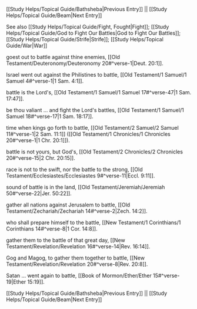 [[Study Helps/Topical Guide/Bathsheba|Previous Entry]]  ||  [[Study Helps/Topical Guide/Beam|Next Entry]]

 See also [[Study Helps/Topical Guide/Fight, Fought|Fight]]; [[Study Helps/Topical Guide/God to Fight Our Battles|God to Fight Our Battles]]; [[Study Helps/Topical Guide/Strife|Strife]]; [[Study Helps/Topical Guide/War|War]]

 goest out to battle against thine enemies, [[Old Testament/Deuteronomy/Deuteronomy 20#^verse-1|Deut. 20:1]].

 Israel went out against the Philistines to battle, [[Old Testament/1 Samuel/1 Samuel 4#^verse-1|1 Sam. 4:1]].

 battle is the Lord's, [[Old Testament/1 Samuel/1 Samuel 17#^verse-47|1 Sam. 17:47]].

 be thou valiant ... and fight the Lord's battles, [[Old Testament/1 Samuel/1 Samuel 18#^verse-17|1 Sam. 18:17]].

 time when kings go forth to battle, [[Old Testament/2 Samuel/2 Samuel 11#^verse-1|2 Sam. 11:1]] ([[Old Testament/1 Chronicles/1 Chronicles 20#^verse-1|1 Chr. 20:1]]).

 battle is not yours, but God's, [[Old Testament/2 Chronicles/2 Chronicles 20#^verse-15|2 Chr. 20:15]].

 race is not to the swift, nor the battle to the strong, [[Old Testament/Ecclesiastes/Ecclesiastes 9#^verse-11|Eccl. 9:11]].

 sound of battle is in the land, [[Old Testament/Jeremiah/Jeremiah 50#^verse-22|Jer. 50:22]].

 gather all nations against Jerusalem to battle, [[Old Testament/Zechariah/Zechariah 14#^verse-2|Zech. 14:2]].

 who shall prepare himself to the battle, [[New Testament/1 Corinthians/1 Corinthians 14#^verse-8|1 Cor. 14:8]].

 gather them to the battle of that great day, [[New Testament/Revelation/Revelation 16#^verse-14|Rev. 16:14]].

 Gog and Magog, to gather them together to battle, [[New Testament/Revelation/Revelation 20#^verse-8|Rev. 20:8]].

 Satan ... went again to battle, [[Book of Mormon/Ether/Ether 15#^verse-19|Ether 15:19]].

[[Study Helps/Topical Guide/Bathsheba|Previous Entry]]  ||  [[Study Helps/Topical Guide/Beam|Next Entry]]